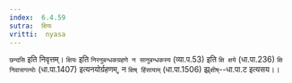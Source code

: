 ```yaml
---
index:  6.4.59
sutra:  क्षियः
vritti:  nyasa
---
```


`छन्दसि` इति निवृत्तम्। `क्षियः` इति `निरनुबन्धकग्रहणे न सानुबन्धकस्य` (व्या.प.53) इति `क्षि क्षये` (धा.पा.236) `क्षि निवासगत्योः` (धा.पा.1407) इत्यनयोर्ग्रहणम्, न `क्षिष् हिंसायाम्` (धा.पा.1506) झ्र्`क्षीष्`--धा.पा.ट इत्यसय।।

